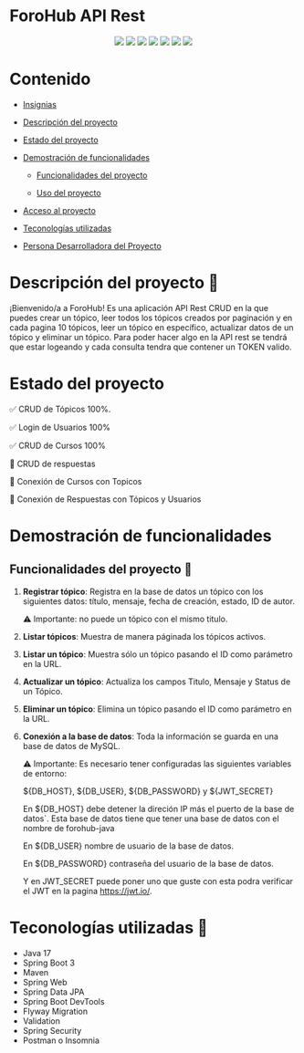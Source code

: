<h1>ForoHub API Rest</h1>

<div align="center">
    <img src="https://img.shields.io/badge/Estado-En desarrollo-green">
    <img src="https://img.shields.io/badge/Java-v17-blue">
    <img src="https://img.shields.io/badge/Framework-Spring Boot 3-green">
    <img src="https://img.shields.io/badge/Base de Datos-MySQL-blue">
    <img src="https://img.shields.io/badge/ORM-Hibernate-blue">
    <img src="https://img.shields.io/badge/Autenticación-JWT-blue">
    <img src="https://img.shields.io/badge/Versión-v1.0.0-green">
</div>

# Contenido

- [Insignias](#insignias)

- [Descripción del proyecto](#descripción-del-proyecto)

- [Estado del proyecto](#estado-del-proyecto)

- [Demostración de funcionalidades](#demostración-de-funcionalidades)

    - [Funcionalidades del proyecto](#funcionalidades-del-proyecto)

    - [Uso del proyecto](#uso-del-proyecto)

- [Acceso al proyecto](#acceso-al-proyecto)

- [Teconologías utilizadas](#teconologías-utilizadas)

- [Persona Desarrolladora del Proyecto](#persona-desarrolladora-del-proyecto)

# Descripción del proyecto 📄

¡Bienvenido/a a ForoHub!
Es una aplicación API Rest CRUD en la que puedes crear un tópico, leer todos los tópicos creados por paginación y en cada pagina 10 tópicos, leer un tópico en específico, actualizar datos de un tópico y eliminar un tópico. Para poder hacer algo en la API rest se tendrá que estar logeando y cada consulta tendra que contener un TOKEN valido.

# Estado del proyecto

✅ CRUD de Tópicos 100%.

✅ Login de Usuarios 100%

✅ CRUD de Cursos 100%

🔧 CRUD de respuestas

🔧 Conexión de Cursos con Topicos

🔧 Conexión de Respuestas con Tópicos y Usuarios

# Demostración de funcionalidades

## Funcionalidades del proyecto 🔧

1. **Registrar tópico**: Registra en la base de datos un tópico con los siguientes datos: título, mensaje, fecha de creación, estado, ID de autor.

    ⚠️ Importante: no puede un tópico con el mismo titulo.

2. **Listar tópicos**: Muestra de manera páginada los tópicos activos.
3. **Listar un tópico**: Muestra sólo un tópico pasando el ID como parámetro en la URL.
4. **Actualizar un tópico**: Actualiza los campos Titulo, Mensaje y Status de un Tópico.
5. **Eliminar un tópico**: Elimina un tópico pasando el ID como parámetro en la URL.
6. **Conexión a la base de datos**: Toda la información se guarda en una base de datos de MySQL.


    ⚠️ Importante: Es necesario tener configuradas las siguientes variables de entorno:

    ${DB_HOST}, ${DB_USER}, ${DB_PASSWORD} y ${JWT_SECRET}

    En ${DB_HOST} debe detener la direción IP más el puerto de la base de datos`. Esta base de datos tiene que tener una base de datos con el nombre de forohub-java
    
    En ${DB_USER} nombre de usuario de la base de datos.

    En ${DB_PASSWORD} contraseña del usuario de la base de datos.

    Y en JWT_SECRET puede poner uno que guste con esta podra verificar el JWT en la pagina https://jwt.io/.


# Teconologías utilizadas 🔨

- Java 17
- Spring Boot 3
- Maven
- Spring Web
- Spring Data JPA
- Spring Boot DevTools
- Flyway Migration
- Validation
- Spring Security
- Postman o Insomnia
